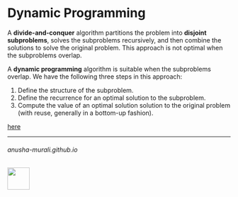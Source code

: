# Dynamic Programming

A **divide-and-conquer** algorithm partitions the problem into **disjoint subproblems**, solves the subproblems recursively, and then combine the solutions to solve the original problem. This approach is not optimal when the subproblems overlap.

A **dynamic programming** algorithm is suitable when the subproblems overlap. We have the following three steps in this approach:
1. Define the structure of the subproblem.
2. Define the recurrence for an optimal solution to the subproblem.
3. Compute the value of an optimal solution solution to the original problem (with reuse, generally in a bottom-up fashion).


[here](./README.md)

* * *
###### anusha-murali.github.io

<img src="https://github.com/anusha-murali/anusha-murali.github.io/assets/111596338/639243aa-2857-4595-a65a-7852762bb002" width="50" height="50"/>

